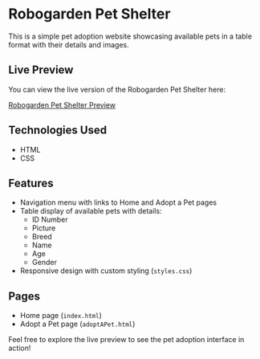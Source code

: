 # Robogarden Pet Shelter

This is a simple pet adoption website showcasing available pets in a table format with their details and images.

## Live Preview

You can view the live version of the Robogarden Pet Shelter here:

[Robogarden Pet Shelter Preview](https://mihirtailor.github.io/bootcamp/module_assessment/pet_adoption/)

## Technologies Used

- HTML
- CSS

## Features

- Navigation menu with links to Home and Adopt a Pet pages
- Table display of available pets with details:
  - ID Number
  - Picture
  - Breed
  - Name
  - Age
  - Gender
- Responsive design with custom styling (`styles.css`)

## Pages

- Home page (`index.html`)
- Adopt a Pet page (`adoptAPet.html`)

Feel free to explore the live preview to see the pet adoption interface in action!
